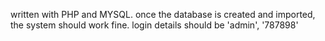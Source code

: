 written with PHP and MYSQL. once the database is created and imported, the system should work fine. login details should be 'admin', '787898'
